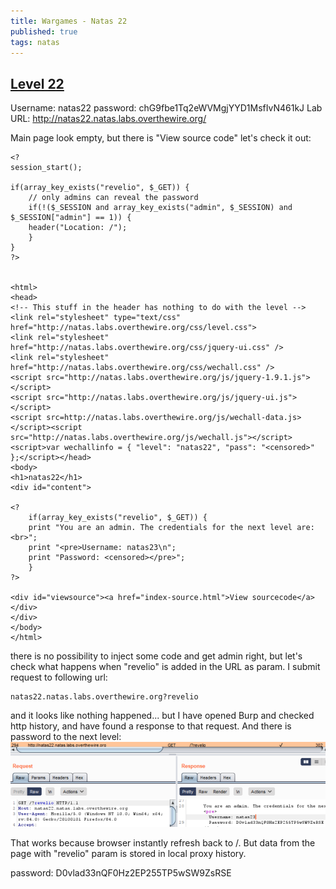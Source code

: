 ```yaml
---
title: Wargames - Natas 22
published: true 
tags: natas
---
```


## [Level 22](https://overthewire.org/wargames/natas/natas22.html)

Username: natas22
password: chG9fbe1Tq2eWVMgjYYD1MsfIvN461kJ
Lab URL: http://natas22.natas.labs.overthewire.org/

Main page look empty, but there is "View source code" let's check it out:
```
<?
session_start();

if(array_key_exists("revelio", $_GET)) {
    // only admins can reveal the password
    if(!($_SESSION and array_key_exists("admin", $_SESSION) and $_SESSION["admin"] == 1)) {
    header("Location: /");
    }
}
?>


<html>
<head>
<!-- This stuff in the header has nothing to do with the level -->
<link rel="stylesheet" type="text/css" href="http://natas.labs.overthewire.org/css/level.css">
<link rel="stylesheet" href="http://natas.labs.overthewire.org/css/jquery-ui.css" />
<link rel="stylesheet" href="http://natas.labs.overthewire.org/css/wechall.css" />
<script src="http://natas.labs.overthewire.org/js/jquery-1.9.1.js"></script>
<script src="http://natas.labs.overthewire.org/js/jquery-ui.js"></script>
<script src=http://natas.labs.overthewire.org/js/wechall-data.js></script><script src="http://natas.labs.overthewire.org/js/wechall.js"></script>
<script>var wechallinfo = { "level": "natas22", "pass": "<censored>" };</script></head>
<body>
<h1>natas22</h1>
<div id="content">

<?
    if(array_key_exists("revelio", $_GET)) {
    print "You are an admin. The credentials for the next level are:<br>";
    print "<pre>Username: natas23\n";
    print "Password: <censored></pre>";
    }
?>

<div id="viewsource"><a href="index-source.html">View sourcecode</a></div>
</div>
</body>
</html> 
```

there is no possibility to inject some code and get admin right, but let's check what happens when "revelio" is added in the URL as param. I submit request to following url:
```
natas22.natas.labs.overthewire.org?revelio
```
and it looks like nothing happened... but I have opened Burp and checked http history, and have found a response to that request. And there is password to the next level:
![password](assets/natas/22/password.png)

That works because browser instantly refresh back to /. But data from the page with "revelio" param is stored in local proxy history.

password: D0vlad33nQF0Hz2EP255TP5wSW9ZsRSE